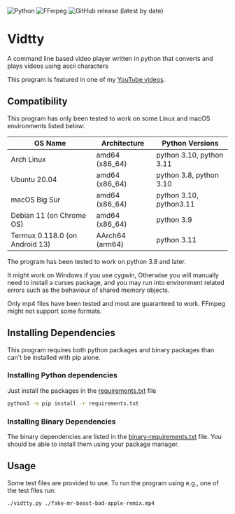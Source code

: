 ![Python](https://img.shields.io/badge/-Python-14354C?style=for-the-badge&logo=python&logoColor=FFD43B)
![FFmpeg](https://img.shields.io/badge/-FFmpeg-4d853a?style=for-the-badge&logo=ffmpeg)
![GitHub release (latest by date)](https://img.shields.io/github/v/release/Revnoplex/vidtty?style=for-the-badge&logo=github)
# Vidtty
A command line based video player written in python that converts and plays videos using ascii characters

This program is featured in one of my [YouTube videos](https://www.youtube.com/watch?v=OSnveMc77ss).

## Compatibility
This program has only been tested to work on some Linux and macOS environments listed below:

| OS Name                        | Architecture   | Python Versions          |
|--------------------------------|----------------|--------------------------|
| Arch Linux                     | amd64 (x86_64) | python 3.10, python 3.11 |
| Ubuntu 20.04                   | amd64 (x86_64) | python 3.8, python 3.10  |
| macOS Big Sur                  | amd64 (x86_64) | python 3.10, python3.11  |
| Debian 11 (on Chrome OS)       | amd64 (x86_64) | python 3.9               |
| Termux 0.118.0 (on Android 13) | AArch64 (arm64)| python 3.11              |


The program has been tested to work on python 3.8 and later.

It might work on Windows if you use cygwin, Otherwise you will manually need to install a curses package, and you may run into environment related errors such as the behaviour of shared memory objects.

Only mp4 files have been tested and most are guaranteed to work. FFmpeg might not support some formats.


## Installing Dependencies
This program requires both python packages and binary packages than can't be installed with pip alone.

### Installing Python dependencies
Just install the packages in the [requirements.txt](./requirements.txt) file
```sh
python3 -m pip install -r requirements.txt
```

### Installing Binary Dependencies
The binary dependencies are listed in the [binary-requirements.txt](./binary-requirements.txt) file. You should be able to install them using your package manager.

## Usage
Some test files are provided to use. To run the program using e.g., one of the test files run:
```sh
./vidtty.py ./fake-mr-beast-bad-apple-remix.mp4
```

